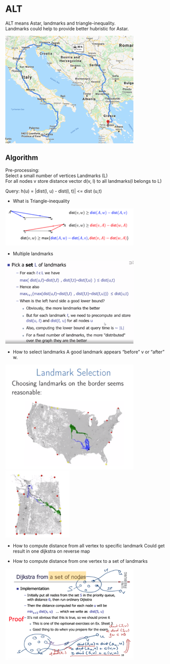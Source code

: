 # ALT

ALT means Astar, landmarks and triangle-inequality.  
Landmarks could help to provide better hubristic for Astar.

<img src="../resources/astar_extreme_case.png" alt="astar_extreme_case" width="400"/>
<br/>

## Algorithm
Pre-processing:  
Select a small number of vertices Landmarks (L)  
For all nodes v store distance vector d(v, l) to all landmarks(l belongs to L)  

Query:
h(u) = |dist(l, u) - dist(l, t)| <= dist (u,t)



- What is Triangle-inequality

<img src="../resources/triangle_inequality_1.png" alt="triangle_inequality_1" width="400"/>
<br/>

- Multiple landmarks

<img src="../resources/alt_multiple_landmarks.png" alt="alt_multiple_landmarks" width="400"/>
<br/>

- How to select landmarks
A good landmark appears “before” v or “after” w.

<img src="../resources/alt_landmark_selection_1.png" alt="alt_landmark_selection_1" width="400"/>
<br/>

<img src="../resources/alt_landmark_selection_2.png" alt="alt_landmark_selection_2" width="200"/>
<br/>



- How to compute distance from all vertex to specific landmark
Could get result in one dijkstra on reverse map


- How to compute distance from one vertex to a set of landmarks

<img src="../resources/alt_dijkstra_sets_node.png" alt="alt_dijkstra_sets_node" width="400"/>
<br/>




